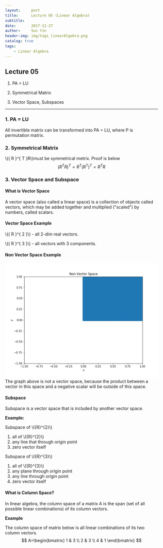 ```yaml
---
layout:     post
title:      Lecture 05 (Linear Algebra)
subtitle:   
date:       2017-12-27
author:     Sun Yin
header-img: img/tags_linearAlgebra.png
catalog: true
tags:
    - Linear Algebra
---
```


## Lecture 05
1. PA = LU

2. Symmetrical Matrix

3. Vector Space, Subspaces

---
### 1. PA = LU

All invertible matrix can be transformed into PA = LU, where P is permutation matrix.

###  2. Symmetrical Matrix
\\({ R }^{ T }R\\)must be symmetrical metrix. Proof is below
$$
{ ({ R }^{ T }R) }^{ T }={ R }^{ T }{ ({ R }^{ T }) }^{ T }={ R }^{ T }R
$$
### 3. Vector Space and Subspace
#### What is Vector Space
A vector space (also called a linear space) is a collection of objects called vectors, which may be added together and multiplied ("scaled") by numbers, called scalars. 
#### Vector Space Example
\\({ R }^{ 2 }\\) - all 2-dim real vectors.

\\({ R }^{ 3 }\\) - all vectors with 3 components.
  
#### Non Vector Space Example
![](/img/01.jpg)
The graph above is not a vector space, because the product between a vector in this space and a negative scalar will be outside of this space.

#### Subspace
Subspace is a vector space that is included by another vector space.

**Example:** 

Subspace of \\({R}^{2}\\)

1. all of \\({R}^{2}\\)
2. any line that through origin point
3. zero vector itself

Subspace of \\({R}^{3}\\)

1. all of \\({R}^{3}\\)
2. any plane through origin point
3. any line through origin point
4. zero vector itself

#### What is Column Space?
In linear algebra, the column space of a matrix A is the span (set of all possible linear combinations) of its column vectors. 

**Example**

The column space of matrix below is all linear combinations of its two column vectors.
$$
A=\begin{bmatrix} 1 & 3 \\ 2 & 3 \\ 4 & 1 \end{bmatrix}
$$








